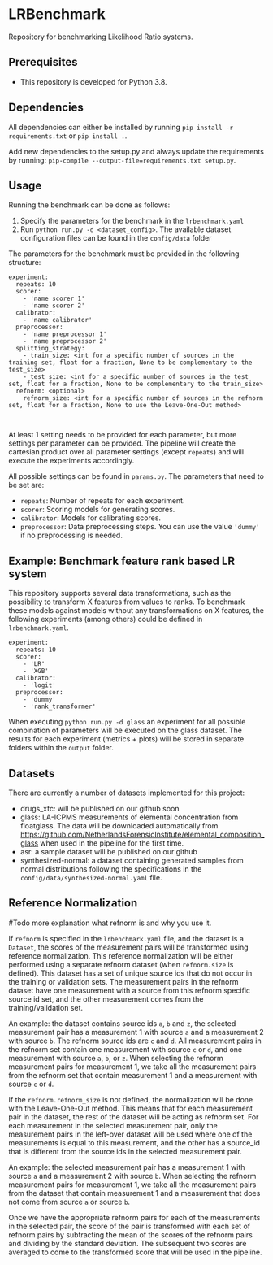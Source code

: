 LRBenchmark
=====

Repository for benchmarking Likelihood Ratio systems.

Prerequisites
-----------
- This repository is developed for Python 3.8.

Dependencies
-----------
All dependencies can either be installed by running `pip install -r requirements.txt` or `pip install .`.
  
Add new dependencies to the setup.py and always update the requirements by running: 
`pip-compile --output-file=requirements.txt setup.py`.

Usage
-----------
Running the benchmark can be done as follows:
1. Specify the parameters for the benchmark in the `lrbenchmark.yaml`
2. Run `python run.py -d <dataset_config>`. The available dataset configuration files can be found in the `config/data` folder

The parameters for the benchmark must be provided in the following structure: 
```
experiment:
  repeats: 10
  scorer:
    - 'name scorer 1'
    - 'name scorer 2'
  calibrator: 
    - 'name calibrator'
  preprocessor:
    - 'name preprocessor 1'
    - 'name preprocessor 2'
  splitting_strategy:
    - train_size: <int for a specific number of sources in the training set, float for a fraction, None to be complementary to the test_size>
    - test_size: <int for a specific number of sources in the test set, float for a fraction, None to be complementary to the train_size>
  refnorm: <optional>
    refnorm_size: <int for a specific number of sources in the refnorm set, float for a fraction, None to use the Leave-One-Out method>    
    
    
```
At least 1 setting needs to be provided for each parameter, but more settings per parameter can be provided. The pipeline will
create the cartesian product over all parameter settings (except `repeats`) and will execute the experiments accordingly.

All possible settings can be found in `params.py`. The parameters that need to be set are:
- `repeats`: Number of repeats for each experiment.
- `scorer`: Scoring models for generating scores.
- `calibrator`: Models for calibrating scores. 
- `preprocessor`: Data preprocessing steps. You can use the value `'dummy'` if no preprocessing is needed.


Example: Benchmark feature rank based LR system
-----------
This repository supports several data transformations, such as the possibility to transform X features from values to ranks. 
To benchmark these models against models without any transformations on X features, the following experiments (among others) could be 
defined in `lrbenchmark.yaml`. 
```
experiment:
  repeats: 10
  scorer:
    - 'LR'
    - 'XGB'
  calibrator:
    - 'logit'
  preprocessor:
    - 'dummy'
    - 'rank_transformer'
```
When executing `python run.py -d glass` an experiment for all possible combination of parameters will be executed on the glass dataset. 
The results for each experiment (metrics + plots) will be stored in separate folders within the `output` folder.

Datasets
----------
There are currently a number of datasets implemented for this project:
- drugs_xtc: will be published on our github soon
- glass: LA-ICPMS measurements of elemental concentration from floatglass. The data will be downloaded automatically from https://github.com/NetherlandsForensicInstitute/elemental_composition_glass when used in the pipeline for the first time.
- asr: a sample dataset will be published on our github
- synthesized-normal: a dataset containing generated samples from normal distributions following the specifications in the `config/data/synthesized-normal.yaml` file.


Reference Normalization
----------
#Todo more explanation what refnorm is and why you use it.

If `refnorm` is specified in the `lrbenchmark.yaml` file, and the dataset is a `Dataset`,
the scores of the measurement pairs will be transformed using reference normalization.
This reference normalization will be either performed using a separate refnorm dataset (when `refnorm.size` is defined). 
This dataset has a set of unique source ids that do not occur in the training or validation sets. The measurement pairs 
in the refnorm dataset have one measurement with a source from this refnorm specific source id set, and the other 
measurement comes from the training/validation set. 

An example: the dataset contains source ids `a`, `b` and `z`, the selected measurement pair has
a measurement 1 with source `a` and a measurement 2 with source `b`. The refnorm source ids are `c` and `d`. All 
measurement pairs in the refnorm set contain one measurement with source `c` or `d`, and one measurement with source 
`a`, `b`, or `z`. When selecting the refnorm measurement pairs for measurement 1, we take 
all the measurement pairs from the refnorm set that contain measurement 1 and a measurement with source `c` or `d`.

If the `refnorm.refnorm_size` is not defined, the normalization will be done with the Leave-One-Out method. This means
that for each measurement pair in the dataset, the rest of the dataset will be acting as refnorm set. 
For each measurement in the selected measurement pair, only the measurement pairs in the left-over dataset will be used 
where one of the measurements is equal to this measurement, and the other has a source_id that is different from the 
source ids in the selected measurement pair. 

An example: the selected measurement pair has a measurement 1 with source `a` and a measurement 2 with source `b`. When 
selecting the refnorm measurement pairs for measurement 1, we take all the measurement pairs from the dataset that 
contain measurement 1 and a measurement that does not come from source `a` or source `b`.

Once we have the appropriate refnorm pairs for each of the measurements in the selected pair, the score of the pair is 
transformed with each set of refnorm pairs by subtracting the mean of the scores of the refnorm pairs and 
dividing by the standard deviation. The subsequent two scores are averaged to come to the transformed score that will 
be used in the pipeline. 
